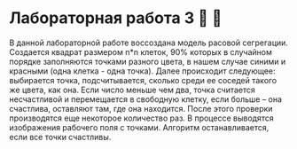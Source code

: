 # Лабораторная работа 3 :red_circle: :large_blue_circle:

В данной лабораторной работе воссоздана модель расовой сегрегации. 
Создается квадрат размером n*n клеток, 90% которых в случайном порядке заполняются точками 
разного цвета, в нашем случае синими и красными (одна клетка - одна точка). 
Далее происходит следующее: выбирается точка, подсчитывается, сколько среди ее соседей 
такого же цвета, как она. Если число меньше чем два, точка считается несчастливой и 
перемещается в свободную клетку, если больше – она счастлива, оставляют там, где она находится. 
После этого проверки производятся еще некоторое количество раз. В процессе выводятся изображения 
рабочего поля с точками. Алгоритм останавливается, если все точки счастливы.
